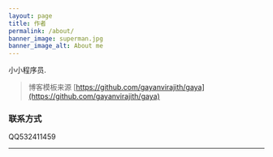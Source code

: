 ```yaml
---
layout: page
title: 作者
permalink: /about/
banner_image: superman.jpg
banner_image_alt: About me
---
```


小小程序员.


>博客模板来源
>[https://github.com/gayanvirajith/gaya](https://github.com/gayanvirajith/gaya)



### 联系方式
 QQ532411459

---


